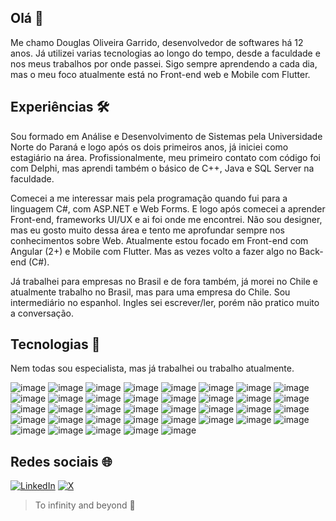 ## Olá 👋

Me chamo Douglas Oliveira Garrido, desenvolvedor de softwares há 12 anos. Já utilizei varias tecnologias ao longo do tempo, desde a faculdade e nos meus trabalhos por onde passei. Sigo sempre aprendendo a cada dia, mas o meu foco atualmente está no Front-end web e Mobile com Flutter.


## Experiências :hammer_and_wrench:
Sou formado em Análise e Desenvolvimento de Sistemas pela Universidade Norte do Paraná e logo após os dois primeiros anos, já iniciei como estagiário na área. Profissionalmente, meu primeiro contato com código foi com Delphi, mas aprendi também o básico de C++, Java e SQL Server na faculdade.

Comecei a me interessar mais pela programação quando fui para a linguagem C#, com ASP.NET e Web Forms. E logo após comecei a aprender Front-end, frameworks UI/UX e ai foi onde me encontrei. Não sou designer, mas eu gosto muito dessa área e tento me aprofundar sempre nos conhecimentos sobre Web. Atualmente estou focado em Front-end com Angular (2+) e Mobile com Flutter. Mas as vezes volto a fazer algo no Back-end (C#).

Já trabalhei para empresas no Brasil e de fora também, já morei no Chile e atualmente trabalho no Brasil, mas para uma empresa do Chile. Sou intermediário no espanhol. Ingles sei escrever/ler, porém não pratico muito a conversação.

## Tecnologias :floppy_disk:
Nem todas sou especialista, mas já trabalhei ou trabalho atualmente. 

![image](https://img.shields.io/badge/Sonarqube-5190cf?style=for-the-badge&logo=sonarqube&logoColor=white)
![image](https://img.shields.io/badge/Azure_DevOps-0078D7?style=for-the-badge&logo=azure-devops&logoColor=white)
![image](https://img.shields.io/badge/microsoft%20azure-0089D6?style=for-the-badge&logo=microsoft-azure&logoColor=white)
![image](https://img.shields.io/badge/MongoDB-4EA94B?style=for-the-badge&logo=mongodb&logoColor=white)
![image](https://img.shields.io/badge/Microsoft%20SQL%20Server-CC2927?style=for-the-badge&logo=microsoft%20sql%20server&logoColor=white)
![image](https://img.shields.io/badge/Figma-F24E1E?style=for-the-badge&logo=figma&logoColor=white)
![image](https://img.shields.io/badge/.NET-512BD4?style=for-the-badge&logo=dotnet&logoColor=white)
![image](https://img.shields.io/badge/Angular-DD0031?style=for-the-badge&logo=angular&logoColor=white)
![image](https://img.shields.io/badge/AngularJS-E23237?style=for-the-badge&logo=angularjs&logoColor=white)
![image](https://img.shields.io/badge/Ant%20Design-1890FF?style=for-the-badge&logo=antdesign&logoColor=white)
![image](https://img.shields.io/badge/Bootstrap-563D7C?style=for-the-badge&logo=bootstrap&logoColor=white)
![image](https://img.shields.io/badge/firebase-ffca28?style=for-the-badge&logo=firebase&logoColor=black)
![image](https://img.shields.io/badge/Font_Awesome-339AF0?style=for-the-badge&logo=fontawesome&logoColor=white)
![image](https://img.shields.io/badge/GitHub%20Pages-222222?style=for-the-badge&logo=GitHub%20Pages&logoColor=white)
![image](https://img.shields.io/badge/gradle-02303A?style=for-the-badge&logo=gradle&logoColor=white)
![image](https://img.shields.io/badge/jQuery-0769AD?style=for-the-badge&logo=jquery&logoColor=white)
![image](https://img.shields.io/badge/material%20design-757575?style=for-the-badge&logo=material%20design&logoColor=white)
![image](https://img.shields.io/badge/Material%20UI-007FFF?style=for-the-badge&logo=mui&logoColor=white)
![image](https://img.shields.io/badge/Microsoft-666666?style=for-the-badge&logo=microsoft&logoColor=white)
![image](https://img.shields.io/badge/Node%20js-339933?style=for-the-badge&logo=nodedotjs&logoColor=white)
![image](https://img.shields.io/badge/Postman-FF6C37?style=for-the-badge&logo=Postman&logoColor=white)
![image](https://img.shields.io/badge/Sass-CC6699?style=for-the-badge&logo=sass&logoColor=white)
![image](https://img.shields.io/badge/Vue%20js-35495E?style=for-the-badge&logo=vuedotjs&logoColor=4FC08D)
![image](https://img.shields.io/badge/Android_Studio-3DDC84?style=for-the-badge&logo=android-studio&logoColor=white)
![image](https://img.shields.io/badge/VSCode-0078D4?style=for-the-badge&logo=visual%20studio%20code&logoColor=white)
![image](https://img.shields.io/badge/Visual_Studio-5C2D91?style=for-the-badge&logo=visual%20studio&logoColor=white)
![image](https://img.shields.io/badge/Xcode-007ACC?style=for-the-badge&logo=Xcode&logoColor=white)
![image](https://img.shields.io/badge/C%23-239120?style=for-the-badge&logo=csharp&logoColor=white)
![image](https://img.shields.io/badge/CSS3-1572B6?style=for-the-badge&logo=css3&logoColor=white)
![image](https://img.shields.io/badge/Dart-0175C2?style=for-the-badge&logo=dart&logoColor=white)
![image](https://img.shields.io/badge/HTML5-E34F26?style=for-the-badge&logo=html5&logoColor=white)
![image](https://img.shields.io/badge/JavaScript-323330?style=for-the-badge&logo=javascript&logoColor=F7DF1E)
![image](https://img.shields.io/badge/Leaflet-199900?style=for-the-badge&logo=Leaflet&logoColor=white)
![image](https://img.shields.io/badge/TypeScript-007ACC?style=for-the-badge&logo=typescript&logoColor=white)
![image](https://img.shields.io/badge/eslint-3A33D1?style=for-the-badge&logo=eslint&logoColor=white)
![image](https://img.shields.io/badge/SonarLint-CB2029?style=for-the-badge&logo=sonarlint&logoColor=white)
![image](https://img.shields.io/badge/Flutter-02569B?style=for-the-badge&logo=flutter&logoColor=white)

## Redes sociais :globe_with_meridians:
[![LinkedIn](https://img.shields.io/badge/LinkedIn-0077B5?style=for-the-badge&logo=linkedin&logoColor=white)](https://pt.linkedin.com/in/douglas-oliveira-garrido-39965577)
[![X](https://img.shields.io/badge/X-000000?style=for-the-badge&logo=x&logoColor=white)](https://twitter.com/DouglasOGarrido)

> To infinity and beyond :rocket:

